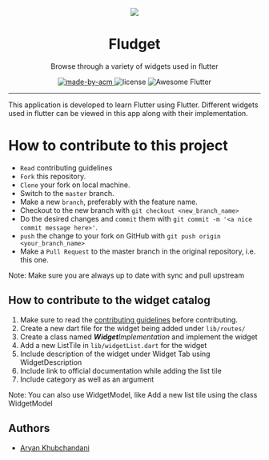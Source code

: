 <p align="center">
<img src="https://user-images.githubusercontent.com/52633729/135446856-ed1de284-c21a-4932-bd70-b4eae149c49c.png">
</p>

<h1 align="center"> Fludget </h1>

<p align="center"> 
Browse through a variety of widgets used in flutter 
</p>

<p align = "center">
  <a href="https://acmvit.in/" target="_blank">
    <img alt="made-by-acm" src="https://img.shields.io/badge/MADE%20BY-ACM%20VIT-blue?style=for-the-badge" />
  </a>
  <img alt="license" src="https://img.shields.io/badge/License-MIT-green.svg?style=for-the-badge" />
  <img alt="Awesome Flutter" src="https://img.shields.io/badge/Awesome-Flutter-9cf.svg?style=for-the-badge" />

</p>

---

<p>
This application is developed to learn Flutter using Flutter. Different widgets used in flutter can be viewed in this app along with their implementation.

</p>

# How to contribute to this project

- `Read` contributing guidelines
- `Fork` this repository.
- `Clone` your fork on local machine.
- Switch to the `master` branch.
- Make a new `branch`, preferably with the feature name.
- Checkout to the new branch with `git checkout <new_branch_name>`
- Do the desired changes and `commit` them with `git commit -m '<a nice commit message here>'`.
- `push` the change to your fork on GitHub with `git push origin <your_branch_name>`
- Make a `Pull Request` to the master branch in the original repository, i.e. this one.

Note: Make sure you are always up to date with sync and pull upstream

## How to contribute to the widget catalog

1. Make sure to read the [contributing guidelines](CONTRIBUTING.md) before contributing.
2. Create a new dart file for the widget being added under `lib/routes/`
3. Create a class named **_Widget_**_Implementation_ and implement the widget
4. Add a new ListTile in `lib/widgetList.dart` for the widget
5. Include description of the widget under Widget Tab using WidgetDescription
6. Include link to official documentation while adding the list tile
7. Include category as well as an argument

Note: You can also use WidgetModel, like Add a new list tile using the class WidgetModel

## Authors

- [Aryan Khubchandani](https://github.com/AryanKhubchandani)
